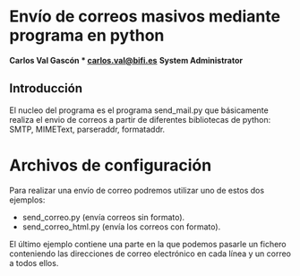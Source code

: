 # Envío de correos masivos mediante programa en python

**Carlos Val Gascón * carlos.val@bifi.es**
**System Administrator**

## Introducción
El nucleo del programa es el programa send_mail.py que básicamente
realiza el envio de correos a partir de diferentes bibliotecas de 
python: SMTP, MIMEText, parseraddr, formataddr.

# Archivos de configuración
Para realizar una envío de correo podremos utilizar uno de estos dos 
ejemplos:

- send_correo.py (envía correos sin formato).
- send_correo_html.py (envía los correos con formato).

El último ejemplo contiene una parte en la que podemos pasarle un fichero
conteniendo las direcciones de correo electrónico en cada línea y un correo  
a todos ellos.
